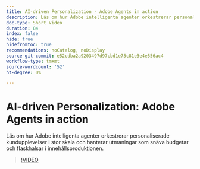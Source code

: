 ```yaml
---
title: AI-driven Personalization - Adobe Agents in action
description: Läs om hur Adobe intelligenta agenter orkestrerar personaliserade kundupplevelser i stor skala och hanterar utmaningar som snäva budgetar och flaskhalsar i innehållsproduktionen.
doc-type: Short Video
duration: 84
index: false
hide: true
hidefromtoc: true
recommendations: noCatalog, noDisplay
source-git-commit: e52cdba2a9203497d97cbd1e75c81e3e4e556ac4
workflow-type: tm+mt
source-wordcount: '52'
ht-degree: 0%

---
```



# AI-driven Personalization: Adobe Agents in action

Läs om hur Adobe intelligenta agenter orkestrerar personaliserade kundupplevelser i stor skala och hanterar utmaningar som snäva budgetar och flaskhalsar i innehållsproduktionen.

<!-- 72_S653_3442539_83_aidriven-personalization-adobe-agents-in-action -->
>[!VIDEO](https://video.tv.adobe.com/v/3460114/?learn=on&enablevpops=true&captions=swe)
